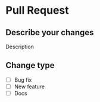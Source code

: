 # Pull Request

## Describe your changes

Description

## Change type

- [ ] Bug fix
- [ ] New feature
- [ ] Docs
